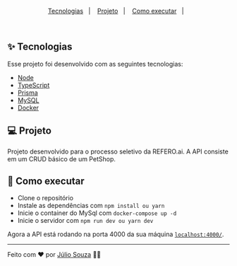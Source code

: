 <p align="center">
  <a href="#-tecnologias">Tecnologias</a>&nbsp;&nbsp;&nbsp;|&nbsp;&nbsp;&nbsp;
  <a href="#-projeto">Projeto</a>&nbsp;&nbsp;&nbsp;|&nbsp;&nbsp;&nbsp;
  <a href="#-como-executar">Como executar</a>&nbsp;&nbsp;&nbsp;|&nbsp;&nbsp;&nbsp;  
</p>

<br>

## ✨ Tecnologias

Esse projeto foi desenvolvido com as seguintes tecnologias:

- [Node](https://nodejs.org/en/)
- [TypeScript](https://www.typescriptlang.org/)
- [Prisma](https://www.prisma.io/)
- [MySQL](https://www.mysql.com/)
- [Docker](https://www.docker.com/)

## 💻 Projeto

Projeto desenvolvido para o processo seletivo da REFERO.ai. A API consiste em um CRUD básico de um PetShop.

## 🚀 Como executar

- Clone o repositório
- Instale as dependências com `npm install ou yarn`
- Inicie o container do MySql com `docker-compose up -d`
- Inicie o servidor com `npm run dev ou yarn dev`

Agora a API está rodando na porta 4000 da sua máquina [`localhost:4000/`](http://localhost:4000/).

---

Feito com ♥ por [Júlio Souza](https://www.linkedin.com/in/j%C3%BAlio-souza-079351213/) 👋🏻 
